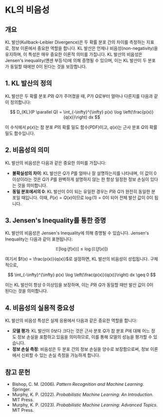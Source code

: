# KL의 비음성

## 개요

KL 발산(Kullback-Leibler Divergence)은 두 확률 분포 간의 차이를 측정하는 지표로, 정보 이론에서 중요한 역할을 합니다. KL 발산은 언제나 비음성(non-negativity)을 유지하며, 이 특성은 매우 중요한 이론적 의미를 가집니다. KL 발산의 비음성은 Jensen's inequality(옌센 부등식)에 의해 증명될 수 있으며, 이는 KL 발산이 두 분포가 동일할 때에만 0이 된다는 것을 보장합니다.

## 1. **KL 발산의 정의**

KL 발산은 두 확률 분포 $P$와 $Q$가 주어졌을 때, $P$가 $Q$로부터 얼마나 다른지를 다음과 같이 정의합니다:

$$
D_{KL}(P \parallel Q) = \int_{-\infty}^{\infty} p(x) \log \left(\frac{p(x)}{q(x)}\right) dx
$$

이 수식에서 $p(x)$는 참 분포 $P$의 확률 밀도 함수(PDF)이고, $q(x)$는 근사 분포 $Q$의 확률 밀도 함수입니다.

## 2. **비음성의 의미**

KL 발산의 비음성은 다음과 같은 중요한 의미를 가집니다:

- **불확실성의 차이**: KL 발산은 $Q$가 $P$를 얼마나 잘 설명하는지를 나타내며, 이 값이 0 이상이라는 것은 $Q$가 $P$를 완벽하게 설명하지 않는 한 항상 일정한 정보 손실이 있다는 것을 의미합니다.
- **동일 분포에서의 0**: KL 발산이 0이 되는 유일한 경우는 $P$와 $Q$가 완전히 동일한 분포일 때입니다. 이때, $P(x) = Q(x)$이므로 $\log(1) = 0$이 되어 전체 발산 값이 0이 됩니다.

## 3. **Jensen's Inequality를 통한 증명**

KL 발산의 비음성은 Jensen's Inequality에 의해 증명될 수 있습니다. Jensen's Inequality는 다음과 같이 표현됩니다:

$$
\mathbb{E}[\log(f(x))] \leq \log(\mathbb{E}[f(x)])
$$

여기서 $f(x) = \frac{p(x)}{q(x)}$로 설정하면, KL 발산의 비음성이 성립됩니다. 구체적으로,

$$
\int_{-\infty}^{\infty} p(x) \log \left(\frac{p(x)}{q(x)}\right) dx \geq 0
$$

이는 KL 발산이 항상 0 이상임을 보장하며, 이는 $P$와 $Q$가 동일할 때만 발산 값이 0이 된다는 것을 의미합니다.

## 4. **비음성의 실용적 중요성**

KL 발산의 비음성 특성은 실제 응용에서 다음과 같은 중요한 역할을 합니다:

- **모델 평가**: KL 발산이 0보다 크다는 것은 근사 분포 $Q$가 참 분포 $P$에 대해 어느 정도 정보 손실을 포함하고 있음을 의미하므로, 이를 통해 모델의 성능을 평가할 수 있습니다.
- **정보 손실 측정**: 비음성은 두 분포 간의 정보 손실을 양수로 보장함으로써, 정보 이론에서 신뢰할 수 있는 손실 측정을 가능하게 합니다.

## 참고 문헌

- Bishop, C. M. (2006). *Pattern Recognition and Machine Learning*. Springer.
- Murphy, K. P. (2022). *Probabilistic Machine Learning: An Introduction*. MIT Press.
- Murphy, K. P. (2023). *Probabilistic Machine Learning: Advanced Topics*. MIT Press.
